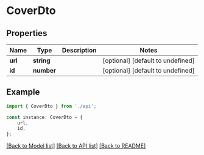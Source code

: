 # CoverDto


## Properties

Name | Type | Description | Notes
------------ | ------------- | ------------- | -------------
**url** | **string** |  | [optional] [default to undefined]
**id** | **number** |  | [optional] [default to undefined]

## Example

```typescript
import { CoverDto } from './api';

const instance: CoverDto = {
    url,
    id,
};
```

[[Back to Model list]](../README.md#documentation-for-models) [[Back to API list]](../README.md#documentation-for-api-endpoints) [[Back to README]](../README.md)
